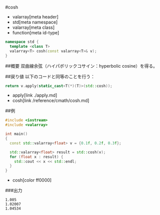 #cosh
* valarray[meta header]
* std[meta namespace]
* valarray[meta class]
* function[meta id-type]

```cpp
namespace std {
  template <class T>
  valarray<T> cosh(const valarray<T>& v);
}
```

##概要
双曲線余弦（ハイパボリックコサイン：hyperbolic cosine）を得る。


##戻り値
以下のコードと同等のことを行う：

```cpp
return v.apply(static_cast<T(*)(T)>(std::cosh));
```
* apply[link ./apply.md]
* cosh[link /reference/cmath/cosh.md]


##例
```cpp
#include <iostream>
#include <valarray>

int main()
{
  const std::valarray<float> v = {0.1f, 0.2f, 0.3f};

  std::valarray<float> result = std::cosh(v);
  for (float x : result) {
    std::cout << x << std::endl;
  }
}
```
* cosh[color ff0000]

###出力
```
1.005
1.02007
1.04534
```


